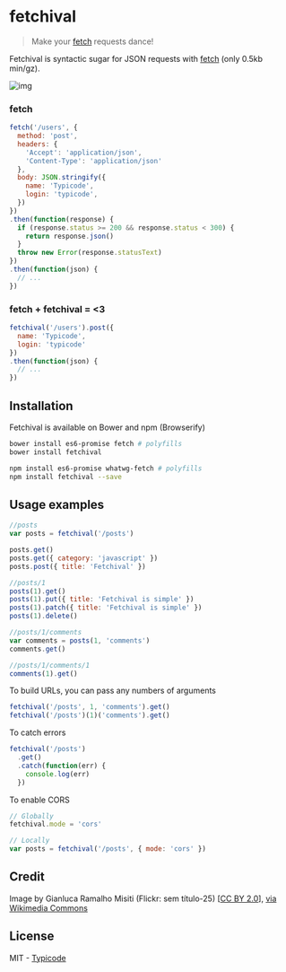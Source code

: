# fetchival

> Make your [fetch](https://github.com/github/fetch) requests dance!

Fetchival is syntactic sugar for JSON requests with [fetch](https://github.com/github/fetch) (only 0.5kb min/gz).

![img](http://upload.wikimedia.org/wikipedia/commons/thumb/6/64/Sem_t%C3%ADtulo_holi_festival_colours_2013.jpg/1024px-Sem_t%C3%ADtulo_holi_festival_colours_2013.jpg)

### fetch

```javascript
fetch('/users', {
  method: 'post',
  headers: {
    'Accept': 'application/json',
    'Content-Type': 'application/json'
  },
  body: JSON.stringify({
    name: 'Typicode',
    login: 'typicode',
  })
})
.then(function(response) {
  if (response.status >= 200 && response.status < 300) {
    return response.json()
  }
  throw new Error(response.statusText)
})
.then(function(json) {
  // ...
})
```

### fetch + fetchival = <3


```javascript
fetchival('/users').post({
  name: 'Typicode',
  login: 'typicode'
})
.then(function(json) {
  // ...
})
```

## Installation

Fetchival is available on Bower and npm (Browserify)

```bash
bower install es6-promise fetch # polyfills
bower install fetchival
```

```bash
npm install es6-promise whatwg-fetch # polyfills
npm install fetchival --save
```

## Usage examples

```javascript
//posts
var posts = fetchival('/posts')

posts.get()
posts.get({ category: 'javascript' })
posts.post({ title: 'Fetchival' })

//posts/1
posts(1).get()
posts(1).put({ title: 'Fetchival is simple' })
posts(1).patch({ title: 'Fetchival is simple' })
posts(1).delete()

//posts/1/comments
var comments = posts(1, 'comments')
comments.get()

//posts/1/comments/1
comments(1).get()
```

To build URLs, you can pass any numbers of arguments

```javascript
fetchival('/posts', 1, 'comments').get()
fetchival('/posts')(1)('comments').get()
```

To catch errors

```javascript
fetchival('/posts')
  .get()
  .catch(function(err) {
    console.log(err)
  })
```

To enable CORS

```javascript
// Globally
fetchival.mode = 'cors'

// Locally
var posts = fetchival('/posts', { mode: 'cors' })
```

## Credit

Image by Gianluca Ramalho Misiti (Flickr: sem título-25) [<a href="http://creativecommons.org/licenses/by/2.0">CC BY 2.0</a>], <a href="http://commons.wikimedia.org/wiki/File%3ASem_t%C3%ADtulo_holi_festival_colours_2013.jpg">via Wikimedia Commons</a>

## License

MIT - [Typicode](https://github.com/typicode)
